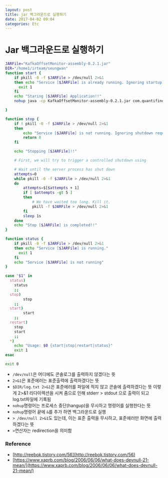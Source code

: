 ```yaml
---
layout: post
title: jar 백그라운드로 실행하기
date: 2017-04-02 09:04
categories: Etc
---
```


# Jar 백그라운드로 실행하기

```bash
JARFile="KafkaOffsetMonitor-assembly-0.2.1.jar"
DIR="/home1/irteam/seungwan"
function start {
    if pkill -0 -f $JARFile > /dev/null 2>&1
    then echo "Service [$JARFile] is already running. Ignoring startup request/"
      exit 1
    fi
    echo "Staring [$JARFile] Application!!"
    nohup java -cp KafkaOffsetMonitor-assembly-0.2.1.jar com.quantifind.kafka.offsetapp.OffsetGetterWeb --zk tcambkaf-91b901.svr.toastmaker.net,tcambkaf-91b902.svr.toastmaker.net --port 8080 --refresh 10.seconds --retain 2.days> $DIR/log.txt 2>&1 &

}

function stop {
    if ! pkill -0 -f $JARFile > /dev/null 2>&1
    then
        echo "Service [$JARFile] is not running. Ignoring shutdown request."
        return 0
    fi

    echo "Stopping [$JARFile]!!"

    # First, we will try to trigger a controlled shutdown using

    # Wait until the server process has shut down
    attempts=0
    while pkill -0 -f $JARFile > /dev/null 2>&1
    do
        attempts=$[$attempts + 1]
        if [ $attempts -gt 5 ]
        then
            # We have waited too long. Kill it.
            pkill -f $JARFile > /dev/null 2>&1
        fi
        sleep 1s
    done
    echo "Stop [$JARFile] is completed!!"
}

function status {
    if pkill -0 -f $JARFile > /dev/null 2>&1
    then echo "Service [$JARFile] is running."
      exit 1
    fi
    echo "Service [$JARFile] is not running"
}

case "$1" in
  status)
    status
    ;;
  stop)
        stop
    ;;
  start)
        start
    ;;
  restart)
    stop
    start
    ;;
  *)
    echo "Usage: $0 {start|stop|restart|status}"
    exit 1
esac

exit 0
```

* `/dev/null`은 어디에도 콘솔로그를 출력하지 않겠다는 뜻
* `2>&1`은 표준에러는 표준출력에 출력하겠다는 뜻
* `$DIR/log.txt 2>&1`은 표준에러를 파일에 적지 않고 콘솔에 출력하겠다는 뜻 이렇게 2>&1 리다이렉션을 시켜 줌으로 인해 stderr > stdout 으로 출력이 되고 log.txt파일에 기록됨
* `nohup`명령어는 프로세스 중단(hangup)을 무시하고 명령어를 실행한다는 뜻
* `nohup`명령어 끝에 `&`를 추가 하면 백그라운드로 실행
* `> /dev/null 2>&1`도 있는데, 이는 표준 출력을 무시하고, 표준에러만 화면에 출력하겠다는 뜻
* `>`연산자는 redirection을 의미함


### Reference

* [http://reebok.tistory.com/56](http://reebok.tistory.com/56)
* [https://www.xaprb.com/blog/2006/06/06/what-does-devnull-21-mean/](https://www.xaprb.com/blog/2006/06/06/what-does-devnull-21-mean/)
